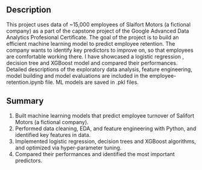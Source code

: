 ## Description
This project uses data of ~15,000 employees of Slaifort Motors (a fictional company) as a part of the capstone project of the Google Advanced Data Analytics Profesional Certificate. 
The goal of the project is to build an efficient machine learning model to predict employee retention. The company wants to identify key predictors to improve on, so that employees are comfortable working there. 
I have showcased a logistic regression , decision tree and XGBoost model and compared their performances. Detailed descriptions of the exploratory data analysis, feature engineering, model building and model evaluations are included in the employee-retention.ipynb file.
ML models are saved in .pkl files.

## Summary
1. Built machine learning models that predict employee turnover of Salifort Motors (a fictional company).
2. Performed data cleaning, EDA, and feature engineering with Python, and identified key features in data.
3. Implemented logistic regression, decision trees and XGBoost algorithms, and optimized via hyper-parameter tuning.
4. Compared their performances and identified the most important predictors.
